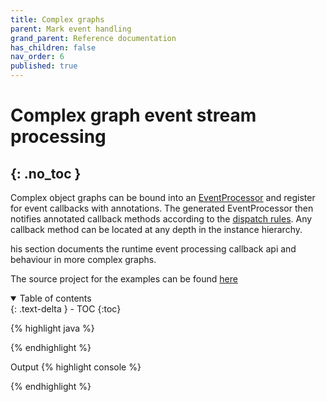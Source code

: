 ```yaml
---
title: Complex graphs
parent: Mark event handling
grand_parent: Reference documentation
has_children: false
nav_order: 6
published: true
---
```


# Complex graph event stream processing
{: .no_toc }
---

Complex object graphs can be bound into an [EventProcessor](https://github.com/v12technology/fluxtion/tree/{{site.fluxtion_version}}/runtime/src/main/java/com/fluxtion/runtime/EventProcessor.java) and register for event callbacks with annotations. 
The generated EventProcessor then notifies annotated callback methods according to the [dispatch rules](../fluxtion-explored#event-dispatch-rules). Any callback
method can be located at any depth in the instance hierarchy. 

his section documents the runtime event processing callback api and behaviour in more complex graphs.

The source project for the examples can be found [here]({{site.reference_examples}}/runtime-execution/src/main/java/com/fluxtion/example/reference/complexgraphs)

<details open markdown="block">
  <summary>
    Table of contents
  </summary>
  {: .text-delta }
- TOC
{:toc}
</details>





{% highlight java %}

{% endhighlight %}

Output
{% highlight console %}

{% endhighlight %}
